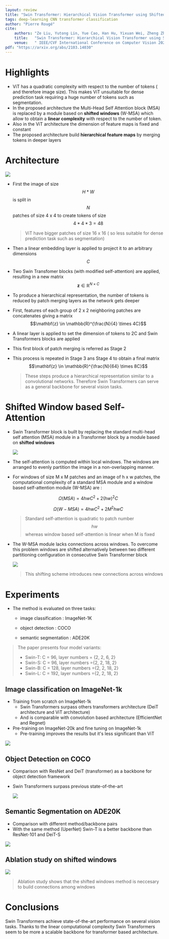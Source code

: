```yaml
---
layout: review
title: "Swin Transformer: Hierarchical Vision Transformer using Shifted Windows"
tags: deep-learning CNN transformer classification
author: "Pierre Rougé"
cite:
    authors: "Ze Liu, Yutong Lin, Yue Cao, Han Hu, Yixuan Wei, Zheng Zhan, Stephen Lin, Baining Guo"
    title:   "Swin Transformer: Hierarchical Vision Transformer using Shifted Windows"
    venue:   " IEEE/CVF International Conference on Computer Vision 2021	"
pdf: "https://arxiv.org/abs/2103.14030"
---
```


# Highlights

* ViT has a quadratic complexity with respect to the number of tokens ( and therefore image size). This makes ViT unsuitable for dense prediction task requiring a huge number of tokens such as segmentation.
* In the proposed architecture the Multi-Head Self Attention block (MSA) is replaced by a module based on **shifted windows** (W-MSA) which allow to obtain a **linear complexity** with respect to the number of token. 
* Also in the ViT architecture the dimension of feature maps is fixed and constant
* The proposed architecture build **hierarchical feature maps** by merging tokens in deeper layers


# Architecture

![](/collections/images/Swin-Transformer/architecture.jpg)

* First the image of size $$H*W$$ is split in $$N$$ patches of size 4 x 4 to create tokens of size $$4*4*3=48$$

  > ViT have bigger patches of size 16 x 16 ( so less suitable for dense prediction task such as segmentation)

* Then a linear embedding layer is applied to project it to an arbitrary dimensions $$C$$ 

* Two Swin Transfomer blocks (with modified self-attention) are applied, resulting in a new matrix $$\mathbf{z} \in \mathbb{R}^{N \times C}$$

* To produce a hierarchical representation, the number of tokens is reduced by patch merging layers as the network gets deeper

* First, features of each group of 2 x 2 neighboring patches are concatenates giving a matrix $$\mathbf{z} \in \mathbb{R}^{\frac{N}{4} \times 4C}$$

* A linear layer is applied to set the dimension of tokens to 2C and Swin Transformers blocks are applied

* This first block of patch merging is referred as Stage 2

* This process is repeated in Stage 3 ans Stage 4 to obtain a final matrix $$\mathbf{z} \in \mathbb{R}^{\frac{N}{64} \times 8C}$$

  > These steps produce a hierarchical representation similar to a convolutional networks. Therefore Swin Transformers can serve as a general backbone for several vision tasks.


# Shifted Window based Self-Attention

* Swin Transformer block is built by replacing the standard multi-head self attention (MSA) module in a Transformer block by a module based on  **shifted windows**

  ![](/collections/images/Swin-Transformer/transformer-block.jpg)




* The self-attention is computed within local windows. The windows are arranged to evenly partition the image in a non-overlapping manner.

* For windows of size M x M patches and an image of h x w patches, the computational complexity of a standard MSA module and a window based self-attention module (W-MSA) are :

  $$ \Omega(MSA) = 4hwC^{2} + 2 (hw)^{2}C $$

  $$\Omega(W-MSA) = 4hwC^{2} + 2 M^{2}hwC $$

  

  >Standard self-attention is quadratic to patch number $$hw$$ whereas window based self-attention is linear when M is fixed 



* The W-MSA module lacks connections across windows. To overcome this problem windows are shifted alternatively between two different partitioning configuration in consecutive Swin Transformer block 

  ![](/collections/images/Swin-Transformer/shifted-window.jpg)

  > This shifting scheme introduces new connections across windows



# Experiments

* The method is evaluated on three tasks:

  * image classification : ImageNet-1K

  * object detection : COCO

  * semantic segmentation  : ADE20K

> The paper presents four model variants:
>
> * Swin-T: C = 96, layer numbers = {2, 2, 6, 2}
> * Swin-S: C = 96, layer numbers ={2, 2, 18, 2}
> * Swin-B: C = 128, layer numbers ={2, 2, 18, 2}
> * Swin-L: C = 192, layer numbers ={2, 2, 18, 2}

## Image classification on ImageNet-1k

* Training from scratch on ImageNet-1k 
  * Swin Transformers surpass others transformers architecture (DeiT architecture and ViT architecture)
  * And is comparable with convolution based architecture (EfficientNet and Regnet)
* Pre-training on ImageNet-20k and fine tuning on ImageNet-1k
  * Pre-training improves the results but it's less significant than ViT

![](/collections/images/Swin-Transformer/classification-results.jpg) 

## Object Detection on COCO

* Comparison with ResNet and DeiT (transformer) as a backbone for object detection framework

* Swin Transformers surpass  previous state-of-the-art

  ![](/collections/images/Swin-Transformer/detection-results.jpg) 

## Semantic Segmentation on ADE20K

* Comparison with different method/backbone pairs
* With the same method (UperNet) Swin-T is a better backbone than ResNet-101 and DeiT-S

![](/collections/images/Swin-Transformer/segmentation-results.jpg) 

## Ablation study on shifted windows



![](/collections/images/Swin-Transformer/shifted-windows-study.jpg) 

> Ablation study shows that the shifted windows method is neccesary to build connections among windows

# Conclusions

Swin Transformers achieve state-of-the-art performance on several vision tasks. Thanks to the linear computational complexity Swin Transformers seem to be more a scalable backbone for transformer based architecture.
